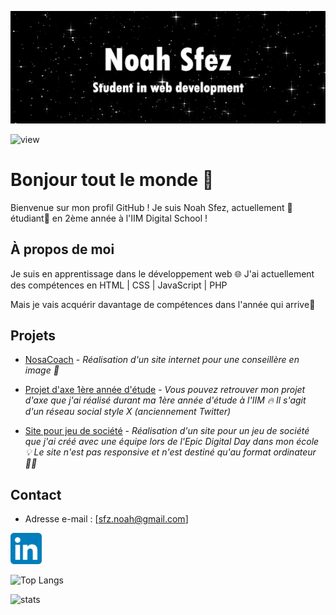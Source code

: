 

![banniere](./image/𝗕𝗟𝗢𝗢𝗗%20𝗧𝗜𝗘%20_%20Corte%20de%20Espinhos%20e%20Rosas%20¹.gif)


![view](https://komarev.com/ghpvc/?username=Noah-Sfez)
# **Bonjour tout le monde 👋**

Bienvenue sur mon profil GitHub ! Je suis Noah Sfez, actuellement 📝étudiant📝 en 2ème année à l'IIM Digital School !


## À propos de moi

Je suis en apprentissage dans le développement web 🌐 J'ai actuellement des compétences en HTML | CSS | JavaScript | PHP 

Mais je vais acquérir davantage de compétences dans l'année qui arrive🚀 

## Projets

- [NosaCoach](https://nosacoach.com/) - *Réalisation d'un site internet pour une conseillère en image 💄*

- [Projet d'axe 1ère année d'étude](https://github.com/Noah-Sfez/Projet-CDI) - *Vous pouvez retrouver mon projet d'axe que j'ai réalisé durant ma 1ère année d'étude à l'IIM 🔥 Il s'agit d'un réseau social style X (anciennement Twitter)*

- [Site pour jeu de société](https://github.com/Noah-Sfez/Mouse-Eaters) - *Réalisation d'un site pour un jeu de société que j'ai créé avec une équipe lors de l'Epic Digital Day dans mon école :bulb: Le site n'est pas responsive et n'est destiné qu'au format ordinateur :technologist:*

## Contact

- Adresse e-mail : [sfz.noah@gmail.com]
<a href="https://www.linkedin.com/in/noahsfez/">
  <img src="./image/LinkedIn_icon.svg.png" alt="img_linkedin" width="50" height="50">
</a>

![Top Langs](https://github-readme-stats.vercel.app/api/top-langs/?username=Noah-Sfez&layout=compact)

![stats](https://github-stats-alpha.vercel.app/api?username=Noah-Sfez)




